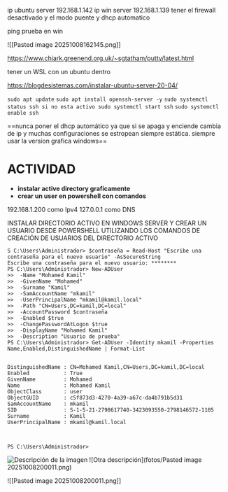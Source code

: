 ip ubuntu server 192.168.1.142
ip win server 192.168.1.139
tener el firewall desactivado y el modo puente y dhcp automatico

ping prueba en win

![[Pasted image 20251008162145.png]]


https://www.chiark.greenend.org.uk/~sgtatham/putty/latest.html

tener un WSL con un ubuntu  dentro

https://blogdesistemas.com/instalar-ubuntu-server-20-04/


`sudo apt update`
`sudo apt install openssh-server -y`
`sudo systemctl status ssh si no esta activo sudo systemctl start ssh`
`sudo systemctl enable ssh`


==nunca poner el dhcp automático ya que si se apaga y enciende cambia de ip y muchas configuraciones se estropean siempre estática. siempre usar la version grafica windows==

# ACTIVIDAD
- **instalar active directory graficamente** 
- **crear un user en powershell con comandos**


192.168.1.200 como Ipv4
127.0.0.1 como DNS

INSTALAR DIRECTORIO ACTIVO EN WINDOWS SERVER Y CREAR UN USUARIO DESDE POWERSHELL UTILIZANDO LOS COMANDOS DE CREACIÓN DE USUARIOS DEL DIRECTORIO ACTIVO


    S C:\Users\Administrador> $contraseña = Read-Host "Escribe una contraseña para el nuevo usuario" -AsSecureString
    Escribe una contraseña para el nuevo usuario: ********
    PS C:\Users\Administrador> New-ADUser 
    >>  -Name "Mohamed Kamil" 
    >>  -GivenName "Mohamed" 
    >>  -Surname "Kamil" 
    >>  -SamAccountName "mkamil" 
    >>  -UserPrincipalName "mkamil@kamil.local" 
    >>  -Path "CN=Users,DC=kamil,DC=local" 
    >>  -AccountPassword $contraseña 
    >>  -Enabled $true 
    >>  -ChangePasswordAtLogon $true 
    >>  -DisplayName "Mohamed Kamil" 
    >>  -Description "Usuario de prueba"
    PS C:\Users\Administrador> Get-ADUser -Identity mkamil -Properties Name,Enabled,DistinguishedName | Format-List
    
    
    DistinguishedName : CN=Mohamed Kamil,CN=Users,DC=kamil,DC=local
    Enabled           : True
    GivenName         : Mohamed
    Name              : Mohamed Kamil
    ObjectClass       : user
    ObjectGUID        : c5f873d3-4270-4a39-a67c-da4b791b5d31
    SamAccountName    : mkamil
    SID               : S-1-5-21-2798617740-3423093550-2798146572-1105
    Surname           : Kamil
    UserPrincipalName : mkamil@kamil.local
    
    
    
    PS C:\Users\Administrador>


![Descripción de la imagen]([./fotos/activedirectory1.png](https://github.com/MohamedKamil-hub/segundo-SMR/blob/162858a851bccbcf4ba8e147bbc40ab7831c8ff0/fotos/activedirectory1.png))
![Otra descripción](fotos/Pasted image 20251008200011.png)


![[Pasted image 20251008200011.png]]
